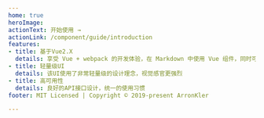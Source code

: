 ```yaml
---
home: true
heroImage: 
actionText: 开始使用 →
actionLink: /component/guide/introduction
features:
- title: 基于Vue2.X
  details: 享受 Vue + webpack 的开发体验，在 Markdown 中使用 Vue 组件，同时可以使用 Vue 来开发自定义主题。
- title: 轻量级UI
  details: 该UI使用了非常轻量级的设计理念，视觉感官更强烈
- title: 高可用性
  details: 良好的API接口设计，统一的使用习惯
footer: MIT Licensed | Copyright © 2019-present ArronKler

---
```

<template>
  <s-Button>click</s-Button>
</template>